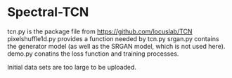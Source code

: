# Spectral-TCN

tcn.py is the package file from https://github.com/locuslab/TCN
pixelshuffle1d.py provides a function needed by tcn.py
srgan.py contains the generator model (as well as the SRGAN model, which is not used here).
demo.py conatins the loss function and training processes.

Initial data sets are too large to be uploaded.
